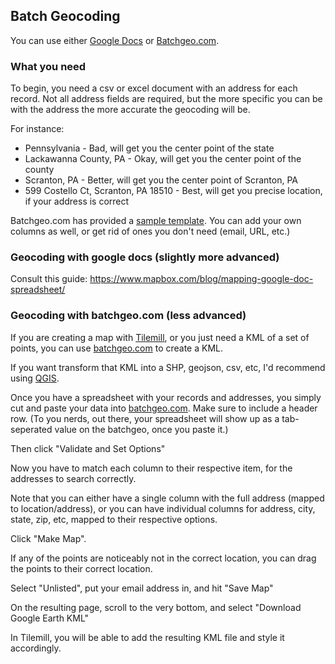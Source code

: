 ## Batch Geocoding 

You can use either [Google Docs](https://www.mapbox.com/blog/mapping-google-doc-spreadsheet/) or [Batchgeo.com](http://batchgeo.com/).


### What you need

To begin, you need a csv or excel document with an address for each record. Not all address fields are required, but the more specific you can be with the address the more accurate the geocoding will be.

For instance:

 * Pennsylvania - Bad, will get you the center point of the state 
 * Lackawanna County, PA - Okay, will get you the center point of the county
 * Scranton, PA - Better, will get you the center point of Scranton, PA
 * 599 Costello Ct, Scranton, PA 18510 - Best, will get you precise location, if your address is correct

Batchgeo.com has provided a [sample template](http://batchgeo.com/excel_example.xls). You can add your own columns as well, or get rid of ones you don't need (email, URL, etc.)

### Geocoding with google docs (slightly more advanced)

Consult this guide: https://www.mapbox.com/blog/mapping-google-doc-spreadsheet/

### Geocoding with batchgeo.com (less advanced)

If you are creating a map with [Tilemill](www.mapbox.com/tilemill), or you just need a KML of a set of points, you can use [batchgeo.com](http://batchgeo.com/) to create a KML.

If you want transform that KML into a SHP, geojson, csv, etc, I'd recommend using [QGIS](http://www.qgis.org/en/site/).

Once you have a spreadsheet with your records and addresses, you simply cut and paste your data into [batchgeo.com](http://batchgeo.com). Make sure to include a header row. (To you nerds, out there, your spreadsheet will show up as a tab-seperated value on the batchgeo, once you paste it.) 

Then click "Validate and Set Options"

Now you have to match each column to their respective item, for the addresses to search correctly.

Note that you can either have a single column with the full address (mapped to location/address), or you can have individual columns for address, city, state, zip, etc, mapped to their respective options.

Click "Make Map".

If any of the points are noticeably not in the correct location, you can drag the points to their correct location.

Select "Unlisted", put your email address in, and hit "Save Map"

On the resulting page, scroll to the very bottom, and select "Download Google Earth KML"

In Tilemill, you will be able to add the resulting KML file and style it accordingly.